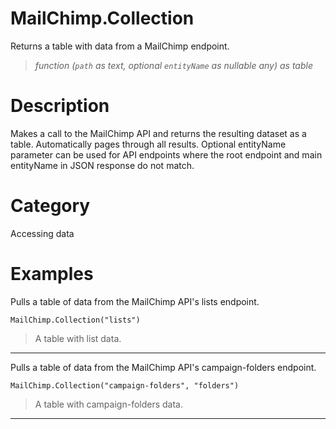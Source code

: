 ﻿# MailChimp.Collection
Returns a table with data from a MailChimp endpoint.
> _function (<code>path</code> as text, optional <code>entityName</code> as nullable any) as table_
# Description 
Makes a call to the MailChimp API and returns the resulting dataset as a table. Automatically pages through all results. Optional entityName parameter can be used for API endpoints where the root endpoint and main entityName in JSON response do not match.

# Category 
Accessing data
# Examples 
Pulls a table of data from the MailChimp API's lists endpoint.
```
MailChimp.Collection("lists")
```
> A table with list data.
***
Pulls a table of data from the MailChimp API's campaign-folders endpoint.
```
MailChimp.Collection("campaign-folders", "folders")
```
> A table with campaign-folders data.
***
